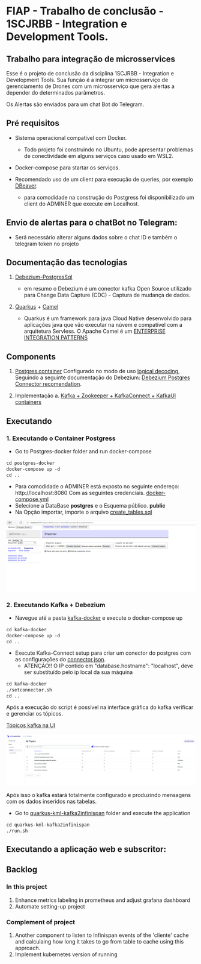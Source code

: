 # FIAP - Trabalho de conclusão - 1SCJRBB -  Integration e Development Tools.

## Trabalho para integração de microsservices

Esse é o projeto de conclusão da disciplina 1SCJRBB -  Integration e Development Tools. Sua função é a integrar um microsserviço de gerenciamento de Drones com um microsserviço que gera alertas a depender do determinados parâmetros.

Os Alertas são enviados para um chat Bot do Telegram.

## Pré requisitos

* Sistema operacional compatível com Docker. 
	* Todo projeto foi construindo no Ubuntu, pode apresentar problemas de conectividade em alguns serviços caso usado em WSL2.

* Docker-compose para startar os serviços.

* Recomendado uso de um client para execução de queries, por exemplo [DBeaver](https://dbeaver.io/download/).
	* para comodidade na construção do Postgress foi disponibilizado um client do ADMINER que execute em Localhost.

## Envio de alertas para o chatBot no Telegram:

* Será necessário alterar alguns dados sobre o chat ID e também o telegram token no projeto

## Documentação das tecnologias


1. [Debezium-PostgresSql](https://debezium.io/documentation/reference/stable/connectors/postgresql.html) 
	* em resumo o Debezium é um conector kafka Open Source utilizado para Change Data Capture (CDC) - Captura de mudança de dados.
	
2. [Quarkus](https://quarkus.io/about/) + [Camel](https://camel.apache.org/manual/faq/what-is-camel.html)
	* Quarkus é um framework para java Cloud Native desenvolvido para aplicações java que vão executar na núvem e compatível com a arquitetura Servless. O Apache Camel é um [ENTERPRISE INTEGRATION PATTERNS](https://camel.apache.org/components/3.18.x/eips/enterprise-integration-patterns.html)

## Components

1. [Postgres container](./postgres-docker/docker-compose.yml) Configurado no modo de uso [logical decoding](https://www.postgresql.org/docs/current/logicaldecoding-explanation.html), Seguindo a seguinte documentação do Debezium: [Debezium Postgres Connector recomendation](https://debezium.io/documentation/reference/stable/connectors/postgresql.html).


4.  Implementação 
  a. [Kafka + Zookeeper + KafkaConnect + KafkaUI containers](./kafka-docker/docker-compose.yml)

## Executando

### 1. Executando o Container Postgress
* Go to Postgres-docker folder and run docker-compose
```shell script
cd postgres-docker
docker-compose up -d
cd ..
```

* Para comodidade o ADMINER está exposto no seguinte endereço: http://localhost:8080 Com as seguintes credenciais. [docker-compose.yml](./postgres-docker/docker-compose.yml) 
* Selecione a DataBase **postgres** e o Esquema público. **public**
* Na Opção importar, importe o arquivo [create_tables.sql](postgres-docker\sql\create_tables.sql)

![Importar Comandos](Imagens/importarComandosSQl.png)

### 2. Executando Kafka + Debezium
* Navegue até a pasta [kafka-docker](./kafka-docker/) e execute o docker-compose up
```shell script
cd kafka-docker
docker-compose up -d
cd ..
```
* Execute Kafka-Connect setup para criar um conector do postgres com as configurações do [connector.json](./kafka-docker/connector.json).
  * ATENÇÃO!! O IP contido em     "database.hostname": "localhost",   deve ser substituído pelo ip local da sua máquina

```shell script
cd kafka-docker
./setconnector.sh
cd ..
```

Após a execução do script é possível na interface gráfica do kafka verificar e gerenciar os tópicos.

[Tópicos kafka na UI](http://localhost:8180/ui/clusters/local/topics)

![Kakfa-ui](Imagens/Kakfa-ui.png)

Após isso o kafka estará totalmente configurado e produzindo mensagens com os dados inseridos nas tabelas. 

* Go to [quarkus-kml-kafka2infinispan](./quarkus-kml-kafka2infinispan/) folder and execute the application
```shell script
cd quarkus-kml-kafka2infinispan
./run.sh
```

## Executando a aplicação web e subscritor:



## Backlog
### In this project
1. Enhance metrics labeling in prometheus and adjust grafana dashboard
2. Automate setting-up project

### Complement of project
1. Another component to listen to Infinispan events of the 'cliente' cache and calculaing how long it takes to go from table to cache using this approach.
2. Implement kubernetes version of running
